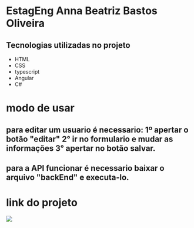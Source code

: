 # EstagEng Anna Beatriz Bastos Oliveira
## Tecnologias utilizadas no projeto
* HTML
* CSS
* typescript
* Angular
* C#
# modo de usar
## para editar um usuario é necessario: 1º apertar o botão "editar" 2° ir no formulario e mudar as informações 3° apertar no botão salvar.
## para a API funcionar é necessario baixar o arquivo "backEnd" e executa-lo.
# link do projeto
   <a href="https://estag-eng-anna-beatriz-bastos.vercel.app/" target="_blank"><img src="https://img.shields.io/badge/-Link-purple?style=for-the-badge&logo=aluraplayo&logoColor=white"></a>
